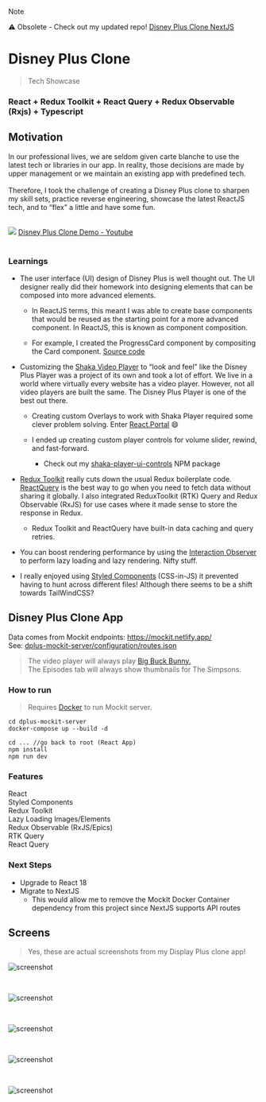 > [!NOTE]
> :warning: Obsolete - Check out my updated repo!  [Disney Plus Clone NextJS](https://github.com/patricktran/disney-plus-nextjs-clone) 

# Disney Plus Clone

> Tech Showcase

### React + Redux Toolkit + React Query + Redux Observable (Rxjs) + Typescript

## Motivation

In our professional lives, we are seldom given carte blanche to use the latest tech or libraries in our app. In reality, those decisions are made by upper management or we maintain an existing app with predefined tech.
<br /><br />
Therefore, I took the challenge of creating a Disney Plus clone to sharpen my skill sets, practice reverse engineering, showcase the latest ReactJS tech, and to “flex” a little and have some fun.
<br /><br />

[![](/disney-plus-clone-youtube.png)](https://youtu.be/fmLhI8G993Y)
[Disney Plus Clone Demo - Youtube](https://youtu.be/fmLhI8G993Y)
<br /><br />

### Learnings

- The user interface (UI) design of Disney Plus is well thought out. The UI designer really did their homework into designing elements that can be composed into more advanced elements.

  - In ReactJS terms, this meant I was able to create base components that would be reused as the starting point for a more advanced component. In ReactJS, this is known as component composition.

  - For example, I created the ProgressCard component by compositing the Card component. [Source code](https://github.com/patricktran/disney-plus-clone/tree/main/src/components/card)

- Customizing the [Shaka Video Player](https://github.com/shaka-project/shaka-player) to “look and feel” like the Disney Plus Player was a project of its own and took a lot of effort. We live in a world where virtually every website has a video player. However, not all video players are built the same. The Disney Plus Player is one of the best out there.

  - Creating custom Overlays to work with Shaka Player required some clever problem solving. Enter [React.Portal](https://reactjs.org/docs/portals.html) 😄

  - I ended up creating custom player controls for volume slider, rewind, and fast-forward.

    - Check out my [shaka-player-ui-controls](https://www.npmjs.com/package/shaka-player-ui-controls) NPM package

- [Redux Toolkit](https://redux-toolkit.js.org/) really cuts down the usual Redux boilerplate code. [ReactQuery](https://react-query-v3.tanstack.com/overview) is the best way to go when you need to fetch data without sharing it globally. I also integrated ReduxToolkit (RTK) Query and Redux Observable (RxJS) for use cases where it made sense to store the response in Redux.

  - Redux Toolkit and ReactQuery have built-in data caching and query retries.

- You can boost rendering performance by using the [Interaction Observer](https://developer.mozilla.org/en-US/docs/Web/API/Intersection_Observer_API) to perform lazy loading and lazy rendering. Nifty stuff.

- I really enjoyed using [Styled Components](https://styled-components.com/) (CSS-in-JS) it prevented having to hunt across different files! Although there seems to be a shift towards TailWindCSS?

## Disney Plus Clone App

Data comes from Mockit endpoints: https://mockit.netlify.app/  
See: [dplus-mockit-server/configuration/routes.json](https://github.com/patricktran/disney-plus-clone/blob/main/dplus-mockit-server/configuration/routes.json)

> The video player will always play [Big Buck Bunny.](https://en.wikipedia.org/wiki/Big_Buck_Bunny) <br/> The Episodes tab will always show thumbnails for The Simpsons.

### How to run

> Requires [Docker](https://www.docker.com/products/docker-desktop/) to run Mockit server.

```console
cd dplus-mockit-server
docker-compose up --build -d

cd ... //go back to root (React App)
npm install
npm run dev
```

### Features

React  
Styled Components  
Redux Toolkit  
Lazy Loading Images/Elements  
Redux Observable (RxJS/Epics)  
RTK Query  
React Query

### Next Steps

- Upgrade to React 18
- Migrate to NextJS
  - This would allow me to remove the MockIt Docker Container dependency from this project since NextJS supports API routes

## Screens

> Yes, these are actual screenshots from my Display Plus clone app!

![screenshot](/disney-plus-clone-main.png?raw=true)

<br />

![screenshot](/disney-plus-clone-detail.png?raw=true)

<br />

![screenshot](/disney-plus-clone-intro.png?raw=true)

<br />

![screenshot](/disney-plus-clone-video-player.png?raw=true)

<br />

![screenshot](/disney-plus-clone-video-player-overlay.png?raw=true)
